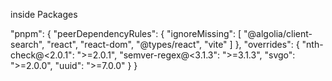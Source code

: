 inside Packages

  "pnpm": {
    "peerDependencyRules": {
      "ignoreMissing": [
        "@algolia/client-search",
        "react",
        "react-dom",
        "@types/react",
        "vite"
      ]
    },
    "overrides": {
      "nth-check@<2.0.1": ">=2.0.1",
      "semver-regex@<3.1.3": ">=3.1.3",
      "svgo": ">=2.0.0",
      "uuid": ">=7.0.0"
    }
  }

